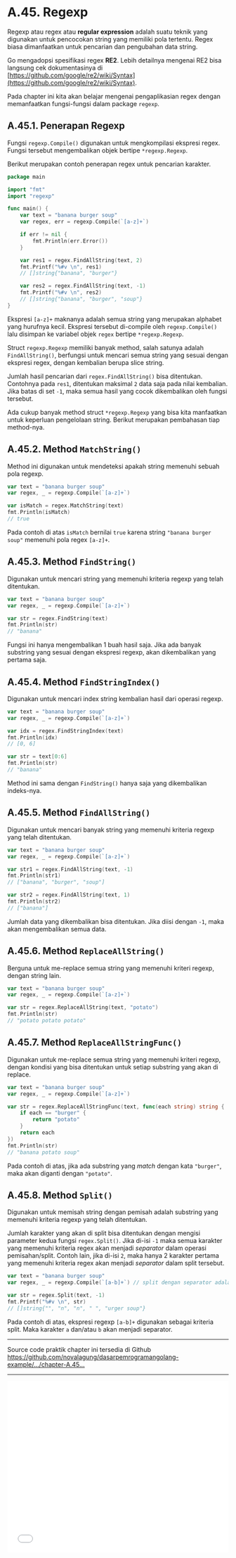 # A.45. Regexp

Regexp atau regex atau **regular expression** adalah suatu teknik yang digunakan untuk pencocokan string yang memiliki pola tertentu. Regex biasa dimanfaatkan untuk pencarian dan pengubahan data string.

Go mengadopsi spesifikasi regex **RE2**. Lebih detailnya mengenai RE2 bisa langsung cek dokumentasinya di [https://github.com/google/re2/wiki/Syntax](https://github.com/google/re2/wiki/Syntax).

Pada chapter ini kita akan belajar mengenai pengaplikasian regex dengan memanfaatkan fungsi-fungsi dalam package `regexp`.

## A.45.1. Penerapan Regexp

Fungsi `regexp.Compile()` digunakan untuk mengkompilasi ekspresi regex. Fungsi tersebut mengembalikan objek bertipe `*regexp.Regexp`.

Berikut merupakan contoh penerapan regex untuk pencarian karakter.

```go
package main

import "fmt"
import "regexp"

func main() {
    var text = "banana burger soup"
    var regex, err = regexp.Compile(`[a-z]+`)

    if err != nil {
        fmt.Println(err.Error())
    }

    var res1 = regex.FindAllString(text, 2)
    fmt.Printf("%#v \n", res1)
    // []string{"banana", "burger"}

    var res2 = regex.FindAllString(text, -1)
    fmt.Printf("%#v \n", res2)
    // []string{"banana", "burger", "soup"}
}
```

Ekspresi `[a-z]+` maknanya adalah semua string yang merupakan alphabet yang hurufnya kecil. Ekspresi tersebut di-compile oleh `regexp.Compile()` lalu disimpan ke variabel objek `regex` bertipe `*regexp.Regexp`.

Struct `regexp.Regexp` memiliki banyak method, salah satunya adalah `FindAllString()`, berfungsi untuk mencari semua string yang sesuai dengan ekspresi regex, dengan kembalian berupa slice string.

Jumlah hasil pencarian dari `regex.FindAllString()` bisa ditentukan. Contohnya pada `res1`, ditentukan maksimal `2` data saja pada nilai kembalian. Jika batas di set `-1`, maka semua hasil yang cocok dikembalikan oleh fungsi tersebut.

Ada cukup banyak method struct `*regexp.Regexp` yang bisa kita manfaatkan untuk keperluan pengelolaan string. Berikut merupakan pembahasan tiap method-nya.

## A.45.2. Method `MatchString()`

Method ini digunakan untuk mendeteksi apakah string memenuhi sebuah pola regexp.

```go
var text = "banana burger soup"
var regex, _ = regexp.Compile(`[a-z]+`)

var isMatch = regex.MatchString(text)
fmt.Println(isMatch)
// true
```

Pada contoh di atas `isMatch` bernilai `true` karena string `"banana burger soup"` memenuhi pola regex `[a-z]+`.

## A.45.3. Method `FindString()`

Digunakan untuk mencari string yang memenuhi kriteria regexp yang telah ditentukan.

```go
var text = "banana burger soup"
var regex, _ = regexp.Compile(`[a-z]+`)

var str = regex.FindString(text)
fmt.Println(str)
// "banana"
```

Fungsi ini hanya mengembalikan 1 buah hasil saja. Jika ada banyak substring yang sesuai dengan ekspresi regexp, akan dikembalikan yang pertama saja.

## A.45.4. Method `FindStringIndex()`

Digunakan untuk mencari index string kembalian hasil dari operasi regexp.

```go
var text = "banana burger soup"
var regex, _ = regexp.Compile(`[a-z]+`)

var idx = regex.FindStringIndex(text)
fmt.Println(idx)
// [0, 6]

var str = text[0:6]
fmt.Println(str)
// "banana"
```

Method ini sama dengan `FindString()` hanya saja yang dikembalikan indeks-nya.

## A.45.5. Method `FindAllString()`

Digunakan untuk mencari banyak string yang memenuhi kriteria regexp yang telah ditentukan.

```go
var text = "banana burger soup"
var regex, _ = regexp.Compile(`[a-z]+`)

var str1 = regex.FindAllString(text, -1)
fmt.Println(str1)
// ["banana", "burger", "soup"]

var str2 = regex.FindAllString(text, 1)
fmt.Println(str2)
// ["banana"]
```

Jumlah data yang dikembalikan bisa ditentukan. Jika diisi dengan `-1`, maka akan mengembalikan semua data.

## A.45.6. Method `ReplaceAllString()`

Berguna untuk me-replace semua string yang memenuhi kriteri regexp, dengan string lain.

```go
var text = "banana burger soup"
var regex, _ = regexp.Compile(`[a-z]+`)

var str = regex.ReplaceAllString(text, "potato")
fmt.Println(str)
// "potato potato potato"
```

## A.45.7. Method `ReplaceAllStringFunc()`

Digunakan untuk me-replace semua string yang memenuhi kriteri regexp, dengan kondisi yang bisa ditentukan untuk setiap substring yang akan di replace.

```go
var text = "banana burger soup"
var regex, _ = regexp.Compile(`[a-z]+`)

var str = regex.ReplaceAllStringFunc(text, func(each string) string {
    if each == "burger" {
        return "potato"
    }
    return each
})
fmt.Println(str)
// "banana potato soup"
```

Pada contoh di atas, jika ada substring yang *match* dengan kata `"burger"`, maka akan diganti dengan `"potato"`.

## A.45.8. Method `Split()`

Digunakan untuk memisah string dengan pemisah adalah substring yang memenuhi kriteria regexp yang telah ditentukan.

Jumlah karakter yang akan di split bisa ditentukan dengan mengisi parameter kedua fungsi `regex.Split()`. Jika di-isi `-1` maka semua karakter yang memenuhi kriteria regex akan menjadi *separator* dalam operasi pemisahan/split. Contoh lain, jika di-isi `2`, maka hanya 2 karakter pertama yang memenuhi kriteria regex akan menjadi *separator* dalam split tersebut.

```go
var text = "banana burger soup"
var regex, _ = regexp.Compile(`[a-b]+`) // split dengan separator adalah karakter "a" dan/atau "b"

var str = regex.Split(text, -1)
fmt.Printf("%#v \n", str)
// []string{"", "n", "n", " ", "urger soup"}
```

Pada contoh di atas, ekspresi regexp `[a-b]+` digunakan sebagai kriteria split. Maka karakter `a` dan/atau `b` akan menjadi separator.

---

<div class="source-code-link">
    <div class="source-code-link-message">Source code praktik chapter ini tersedia di Github</div>
    <a href="https://github.com/novalagung/dasarpemrogramangolang-example/tree/master/chapter-A.45-regexp">https://github.com/novalagung/dasarpemrogramangolang-example/.../chapter-A.45...</a>
</div>

---

<iframe src="partial/ebooks.html" width="100%" height="390px" frameborder="0" scrolling="no"></iframe>
